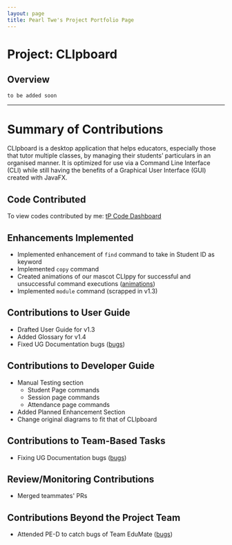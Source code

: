 ```yaml
---
layout: page
title: Pearl Twe's Project Portfolio Page
---
```

# Project: CLIpboard
## Overview
`to be added soon`

---
# Summary of Contributions
CLIpboard is a desktop application that helps educators, especially those that tutor multiple classes, by managing their students’ particulars in an organised manner.
It is optimized for use via a Command Line Interface (CLI) while still having the benefits of a Graphical User Interface (GUI) created with JavaFX.

## Code Contributed
To view codes contributed by me: [tP Code Dashboard](https://nus-cs2103-ay2223s2.github.io/tp-dashboard/?search=peaol&breakdown=true)


## Enhancements Implemented
* Implemented enhancement of `find` command to take in Student ID as keyword
* Implemented `copy` command
* Created animations of our mascot CLIppy for successful and unsuccessful command executions ([animations](https://github.com/AY2223S2-CS2103T-T15-4/tp/pull/131))
* Implemented `module` command (scrapped in v1.3)

## Contributions to User Guide
* Drafted User Guide for v1.3
* Added Glossary for v1.4
* Fixed UG Documentation bugs ([bugs](https://github.com/AY2223S2-CS2103T-T15-4/tp/pull/259))

## Contributions to Developer Guide
* Manual Testing section
    * Student Page commands
    * Session page commands
    * Attendance page commands
* Added Planned Enhancement Section
* Change original diagrams to fit that of CLIpboard

## Contributions to Team-Based Tasks
- Fixing UG Documentation bugs ([bugs](https://github.com/AY2223S2-CS2103T-T15-4/tp/pull/259))

## Review/Monitoring Contributions
- Merged teammates' PRs 

## Contributions Beyond the Project Team
- Attended PE-D to catch bugs of Team EduMate ([bugs](https://github.com/peaol/ped/issues))
